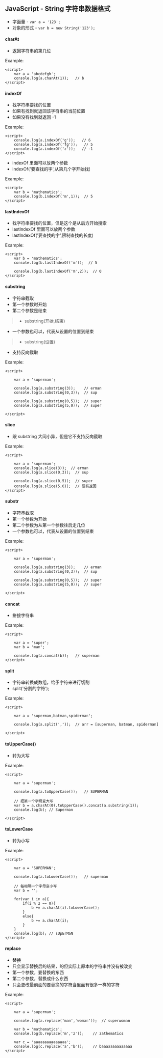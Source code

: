 ## JavaScript - String 字符串数据格式
+ 字面量 - ```var a = '123';```
+ 对象的形式 - ```var b = new String('123');```

#### charAt
+ 返回字符串的第几位

Example:
```
<script>
    var a = 'abcdefgh';
    console.log(a.charAt(1));   // b
</script>
```


#### indexOf
+ 找字符串要找的位置
+ 如果有找到就返回该字符串的当前位置
+ 如果没有找到就返回 -1

Example:
```
<script>
    console.log(a.indexOf('g'));   // 6
    console.log(a.indexOf('fg'));   // 5
    console.log(a.indexOf('z'));   // -1
</script>
```

+ indexOf 里面可以放两个参数
+ indexOf('要查找的字',从第几个字开始找)

Example:
```
<script>
    var b = 'mathematics';
    console.log(b.indexOf('m',1));  // 5
</script>
```


#### lastIndexOf
+ 找字符串要找的位置，但是这个是从后方开始搜索
+ lastIndexOf 里面可以放两个参数
+ lastIndexOf('要查找的字',限制查找的长度)

Example:
```
<script>
    var b = 'mathematics';
    console.log(b.lastIndexOf('m'));  // 5

    console.log(b.lastIndexOf('m',2));  // 0
</script>
```


#### substring
+ 字符串截取
+ 第一个参数时开始
+ 第二个参数是结束
> + substring(开始,结束)
+ 一个参数也可以，代表从设置的位置到结束
> + substring(设置)
+ 支持反向截取

Example:
```
<script>

    var a = 'superman';

    console.log(a.substring(3));    // erman
    console.log(a.substring(0,3));  // sup

    console.log(a.substring(0,5));  // super
    console.log(a.substring(5,0));  // super

</script>
```

#### slice
+ 跟 substring 大同小异，但是它不支持反向截取

Example:
```
<script>

    var a = 'superman';
    console.log(a.slice(3));  // erman
    console.log(a.slice(0,3));  // sup

    console.log(a.slice(0,5));  // super
    console.log(a.slice(5,0));  // 没有返回
</script>
```

#### substr
+ 字符串截取
+ 第一个参数为开始
+ 第二个参数为从第一个参数往后走几位
+ 一个参数也可以，代表从设置的位置到结束

Example:
```
<script>

    var a = 'superman';

    console.log(a.substring(3));    // erman
    console.log(a.substring(0,3));  // sup

    console.log(a.substring(0,5));  // super
    console.log(a.substring(5,0));  // super

</script>
```

#### concat
+ 拼接字符串

Example:
```
<script>

    var a = 'super';
    var b = 'man';

    console.log(a.concat(b));   // superman
</script>
```

#### split
+ 字符串转换成数组，给予字符来进行切割
+ split('分割的字符');

Example:
```
<script>

    var a = 'superman,batman,spiderman';

    console.log(a.split(','));  // arr = [superman, batman, spiderman]

</script>
```

#### toUpperCase()
+ 转为大写

Example:
```
<script>

    var a = 'superman';

    console.log(a.toUpperCase());   // SUPERMAN

    // 把第一个字母变大写
    var b = a.charAt(0).toUpperCase().concat(a.substring(1));
    console.log(b); // Superman
    
</script>
```

#### toLowerCase
+ 转为小写

Example:
```
<script>

    var a = 'SUPERMAN';

    console.log(a.toLowerCase());   // superman

    // 每相隔一个字母变小写
    var b = '';

    for(var i in a){
        if(i % 2 == 0){
            b += a.charAt(i).toLowerCase();
        }
        else{
            b += a.charAt(i);
        }
    } 
    console.log(b); // sUpErMaN
</script>
```

#### replace
+ 替换
+ 只会显示替换后的结果，的但实际上原本的字符串并没有被改变
+ 第一个参数，要替换的东西
+ 第二个参数，替换成什么东西
+ 只会更改最前面的要替换的字符当里面有很多一样的字符

Example:
```
<script>

    var a = 'superman';

    console.log(a.replace('man','woman'));  // superwoman

    var b = 'mathematics';
    console.log(b.replace('m','z'));    // zathematics
    
    var c = 'aaaaaaaaaaaaaaa';
    console.log(c.replace('a','b'));    // baaaaaaaaaaaaaa
</script>
```








